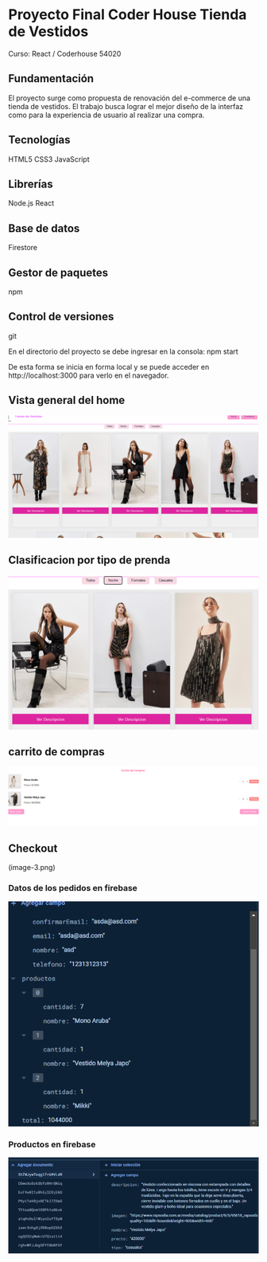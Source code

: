 # Proyecto Final Coder House Tienda de Vestidos


Curso: React / Coderhouse 54020

## Fundamentación

El proyecto surge como propuesta de renovación del e-commerce de una tienda de vestidos. El trabajo busca lograr el mejor diseño de la interfaz como para la experiencia de usuario al realizar una compra.

## Tecnologías
HTML5
CSS3
JavaScript

## Librerías
Node.js
React

## Base de datos
Firestore

## Gestor de paquetes

npm

## Control de versiones

git

En el directorio del proyecto se debe ingresar en la consola:
npm start

De esta forma se inicia en forma local y se puede acceder en http://localhost:3000 para verlo en el navegador.

## Vista general del home  

![alt text](image.png)

## Clasificacion por tipo de prenda

![alt text](image-1.png)

## carrito de compras

![alt text](image-2.png)

## Checkout 

(image-3.png)

### Datos de los pedidos en firebase

![alt text](image-4.png)

### Productos en firebase

![alt text](image-5.png)